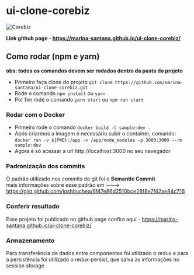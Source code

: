 # ui-clone-corebiz

![Corebiz](https://github.com/marina-santana/ui-clone-corebiz/blob/master/video.gif)

**Link github page - https://marina-santana.github.io/ui-clone-corebiz/**

## Como rodar (npm e yarn)
**obs: todos os comandos devem ser rodados dentro da pasta do projeto**
- Primeiro faça clone do projeto `git clone https://github.com/marina-santana/ui-clone-corebiz.git`
- Rode o comando `npm install` ou `yarn` 
- Por fim rode o comando `yarn start` ou `npm run start`

### Rodar com o Docker

- Primeiro rode o comando `docker build -t sample:dev .`
- Após criarmos a imagem é necessário subir o container, comando: `docker run -v ${PWD}:/app -v /app/node_modules -p 3000:3000 --rm sample:dev`
- Agora é só acessar a url http://localhost:3000 no seu navegador

### Padronização dos commits
O padrão utilizado nos commits do git foi o **Semantic Commit**  
mais informações sobre esse padrão em ---> https://gist.github.com/joshbuchea/6f47e86d2510bce28f8e7f42ae84c716

### Conferir resultado
Esse projeto foi publicado no github page confira aqui - https://marina-santana.github.io/ui-clone-corebiz/

### Armazenamento
Para transferência de dados entre componentes foi utilizado o redux e para a persistência foi utilizado o redux-persist, que salva às informações no session storage